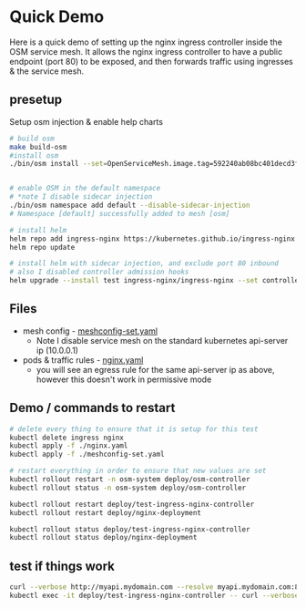 # Quick Demo
Here is a quick demo of setting up the nginx ingress controller inside the OSM service mesh. It allows the nginx ingress controller to have a public endpoint (port 80) to be exposed, and then forwards traffic using ingresses & the service mesh.

## presetup
Setup osm injection & enable help charts
```bash
# build osm
make build-osm 
#install osm
./bin/osm install --set=OpenServiceMesh.image.tag=592240ab08bc401decd3f1d39ed326a436744610


# enable OSM in the default namespace
# *note I disable sidecar injection
./bin/osm namespace add default --disable-sidecar-injection
# Namespace [default] successfully added to mesh [osm]

# install helm
helm repo add ingress-nginx https://kubernetes.github.io/ingress-nginx
helm repo update

# install helm with sidecar injection, and exclude port 80 inbound
# also I disabled controller admission hooks
helm upgrade --install test ingress-nginx/ingress-nginx --set controller.ingressClass=test --set-string controller.podAnnotations.'openservicemesh\.io/sidecar-injection'="enabled"  --set-string controller.podAnnotations.'openservicemesh\.io/inbound-port-exclusion-list'="80"  --set controller.admissionWebhooks.enabled=false
```


## Files
* mesh config - [meshconfig-set.yaml](./meshconfig-set.yaml)
    * Note I disable service mesh on the standard kubernetes api-server ip (10.0.0.1)
* pods & traffic rules - [nginx.yaml](./nginx.yaml)
    * you will see an egress rule for the same api-server ip as above, however this doesn't work in permissive mode


## Demo / commands to restart
```bash
# delete every thing to ensure that it is setup for this test
kubectl delete ingress nginx
kubectl apply -f ./nginx.yaml
kubectl apply -f ./meshconfig-set.yaml

# restart everything in order to ensure that new values are set
kubectl rollout restart -n osm-system deploy/osm-controller
kubectl rollout status -n osm-system deploy/osm-controller

kubectl rollout restart deploy/test-ingress-nginx-controller
kubectl rollout restart deploy/nginx-deployment

kubectl rollout status deploy/test-ingress-nginx-controller
kubectl rollout status deploy/nginx-deployment
```

## test if things work
```bash
curl --verbose http://myapi.mydomain.com --resolve myapi.mydomain.com:80:<!!!!!Substitute your ingress IP HERE!!!!!>
kubectl exec -it deploy/test-ingress-nginx-controller -- curl --verbose http://myapi.mydomain.com --resolve myapi.mydomain.com:80:127.0.0.1
```